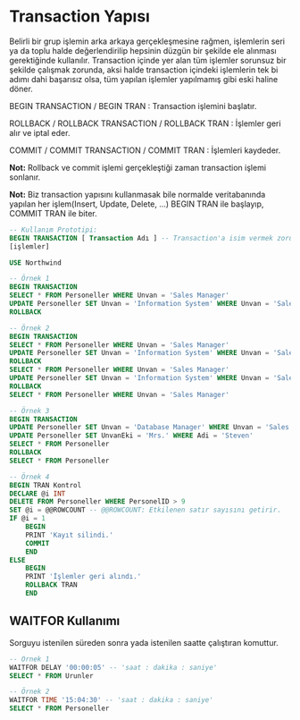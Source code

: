 # Transaction Yapısı

Belirli bir grup işlemin arka arkaya gerçekleşmesine rağmen, işlemlerin seri ya da toplu halde değerlendirilip hepsinin düzgün bir şekilde ele alınması gerektiğinde kullanılır. Transaction içinde yer alan tüm işlemler sorunsuz bir şekilde çalışmak zorunda, aksi halde transaction içindeki işlemlerin tek bi adımı dahi başarısız olsa, tüm yapılan işlemler yapılmamış gibi eski haline döner.

BEGIN TRANSACTION / BEGIN TRAN : Transaction işlemini başlatır.

ROLLBACK / ROLLBACK TRANSACTION / ROLLBACK TRAN : İşlemler geri alır ve iptal eder.

COMMIT / COMMIT TRANSACTION / COMMIT TRAN : İşlemleri kaydeder.

**Not:** Rollback ve commit işlemi gerçekleştiği zaman transaction işlemi sonlanır.

**Not:** Biz transaction yapısını kullanmasak bile normalde veritabanında yapılan her işlem(Insert, Update, Delete, ...) BEGIN TRAN ile başlayıp, COMMIT TRAN ile biter.

```sql
-- Kullanım Prototipi:
BEGIN TRANSACTION [ Transaction Adı ] -- Transaction'a isim vermek zorunlu değildir.
[işlemler]
```

```sql
USE Northwind

-- Örnek 1
BEGIN TRANSACTION
SELECT * FROM Personeller WHERE Unvan = 'Sales Manager'
UPDATE Personeller SET Unvan = 'Information System' WHERE Unvan = 'Sales Manager'
ROLLBACK

-- Örnek 2
BEGIN TRANSACTION
SELECT * FROM Personeller WHERE Unvan = 'Sales Manager'
UPDATE Personeller SET Unvan = 'Information System' WHERE Unvan = 'Sales Manager'
ROLLBACK
SELECT * FROM Personeller WHERE Unvan = 'Sales Manager'
UPDATE Personeller SET Unvan = 'Information System' WHERE Unvan = 'Sales Manager'
ROLLBACK
SELECT * FROM Personeller WHERE Unvan = 'Sales Manager'

-- Örnek 3
BEGIN TRANSACTION
UPDATE Personeller SET Unvan = 'Database Manager' WHERE Unvan = 'Sales Representative'
UPDATE Personeller SET UnvanEki = 'Mrs.' WHERE Adi = 'Steven'
SELECT * FROM Personeller
ROLLBACK
SELECT * FROM Personeller

-- Örnek 4
BEGIN TRAN Kontrol
DECLARE @i INT
DELETE FROM Personeller WHERE PersonelID > 9
SET @i = @@ROWCOUNT -- @@ROWCOUNT: Etkilenen satır sayısını getirir.
IF @i = 1
	BEGIN
	PRINT 'Kayıt silindi.'
	COMMIT
	END
ELSE
	BEGIN
	PRINT 'İşlemler geri alındı.'
	ROLLBACK TRAN
	END
```

## WAITFOR Kullanımı

Sorguyu istenilen süreden sonra yada istenilen saatte çalıştıran komuttur.

```sql
-- Örnek 1
WAITFOR DELAY '00:00:05' -- 'saat : dakika : saniye'
SELECT * FROM Urunler

-- Örnek 2
WAITFOR TIME '15:04:30' -- 'saat : dakika : saniye'
SELECT * FROM Personeller
```
